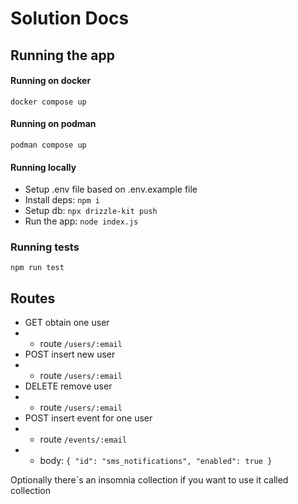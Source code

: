 # Solution Docs

## Running the app
#### Running on docker
`
    docker compose up
`

#### Running on podman
`
    podman compose up
`

#### Running locally
- Setup .env file based on .env.example file
- Install deps: `npm i`
- Setup db: `npx drizzle-kit push`
- Run the app: `node index.js`

### Running tests
`
    npm run test
`

## Routes
- GET obtain one user 
- - route ` /users/:email ` 
- POST insert new user 
- - route ` /users/:email ` 
- DELETE remove user 
- - route ` /users/:email `
- POST insert event for one user 
- - route ` /events/:email `
- - body: ` {
	 "id": "sms_notifications",
   "enabled": true
} `

Optionally there´s an insomnia collection if you want to use it called collection
